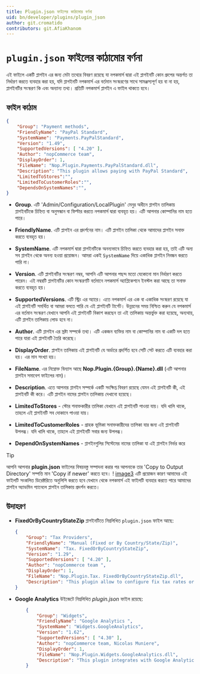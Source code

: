 ```yaml
---
title: Plugin.json ফাইলের কাঠামোর বর্ণনা
uid: bn/developer/plugins/plugin_json
author: git.cromatido
contributors: git.AfiaKhanom
---
```


# `plugin.json` ফাইলের কাঠামোর বর্ণনা

 এই ফাইলে একটি প্লাগইন এর জন্য মেটা তথ্যের বিবরণ রয়েছে যা নপকমার্স দ্বারা এই প্লাগইনটি কোন গ্রুপের অন্তর্গত তা নির্ধারণ করতে ব্যবহার করা হয়, যদি প্লাগইনটি নপকমার্স এর বর্তমান সংস্করণের সাথে সামঞ্জস্যপূর্ণ হয় বা না হয়, প্লাগইনটির সংস্করণ কি এবং অন্যান্য তথ্য। প্রতিটি নপকমার্স প্লাগইন এ ফাইল থাকতে হবে।

## ফাইল কাঠাম

```json
{
    "Group": "Payment methods",
    "FriendlyName": "PayPal Standard",
    "SystemName": "Payments.PayPalStandard",
    "Version": "1.49",
    "SupportedVersions": [ "4.20" ],
    "Author": "nopCommerce team",
    "DisplayOrder": 1,
    "FileName": "Nop.Plugin.Payments.PayPalStandard.dll",
    "Description": "This plugin allows paying with PayPal Standard",
    "LimitedToStores":"",
    "LimitedToCustomerRoles":"",
    "DependsOnSystemNames":"",
}
```
- **Group**. এটি 'Admin/Configuration/LocalPlugin' মেনুর অধীনে প্লাগইন তালিকায় প্লাগইনটিকে চিহ্নিত বা অনুসন্ধান বা ফিল্টার করতে নপকমার্স দ্বারা ব্যবহৃত হয়। এটি আপনার কোম্পানির নাম হতে পারে।

- **FriendlyName**. এটি প্লাগইন এর প্রদর্শনের নাম। এটি প্লাগইন তালিকা থেকে আমাদের প্লাগইন সনাক্ত করতে ব্যবহৃত হয়।

- **SystemName**. এটি নপকমার্স দ্বারা প্লাগইনটিকে অনন্যভাবে চিহ্নিত করতে ব্যবহার করা হয়, তাই এটি অন্য সব প্লাগইন থেকে অনন্য হওয়া প্রয়োজন। আমরা একই `SystemName` দিয়ে একাধিক প্লাগইন নিবন্ধন করতে পারি না।

- **Version**. এটি প্লাগইনটির সংস্করণ নম্বর, আপনি এটি আপনার পছন্দ মতো যেকোনো মান নির্ধারণ করতে পারেন। এই নম্বরটি প্লাগইনটির কোন সংস্করণটি বর্তমানে নপকমার্স অ্যাপ্লিকেশনে ইনস্টল করা আছে তা সনাক্ত করতে ব্যবহৃত হয়।

- **SupportedVersions**. এটি স্ট্রিং এর অ্যারে। এতে নপকমার্স এর এক বা একাধিক সংস্করণ রয়েছে যা এই প্লাগইনটি সমর্থিত বা আমরা বলতে পারি যে এই প্লাগইনটি টার্গেট। উন্নয়নের সময় নিশ্চিত করুন যে নপকমার্স এর বর্তমান সংস্করণ যেখানে আপনি এই প্লাগইনটি বিকাশ করছেন তা এই তালিকায় অন্তর্ভুক্ত করা হয়েছে, অন্যথায়, এটি প্লাগইন তালিকায় লোড হবে না।

- **Author**. এটি প্লাগইন এর স্রষ্টা সম্পর্কে তথ্য। এটি একজন ব্যক্তির নাম বা কোম্পানির নাম বা একটি দল হতে পারে যারা এই প্লাগইনটি তৈরি করেছে।

- **DisplayOrder**. প্লাগইন তালিকায় এই প্লাগইনটি যে অর্ডারে প্রদর্শিত হবে সেটি সেট করতে এটি ব্যবহার করা হয়। এর মান সংখ্যা হয়।

- **FileName**. এর নিম্নোক্ত বিন্যাস আছে **Nop.Plugin.{Group}.{Name}.dll** (এটি আপনার প্লাগইন সমাবেশ ফাইলের নাম)।

- **Description**. এতে আপনার প্লাগইন সম্পর্কে একটি সংক্ষিপ্ত বিবরণ রয়েছে যেমন এই প্লাগইনটি কী, এই প্লাগইনটি কী করে। এটি প্লাগইন নামের প্লাগইন তালিকায় দেখানো হয়েছে।
- **LimitedToStores** - স্টোর শনাক্তকারীর তালিকা যেখানে এই প্লাগইনটি পাওয়া যায়। যদি খালি থাকে, তাহলে এই প্লাগইনটি সব দোকানে পাওয়া যায়।
- **LimitedToCustomerRoles** - গ্রাহক ভূমিকা সনাক্তকারীদের তালিকা যার জন্য এই প্লাগইনটি উপলব্ধ। যদি খালি থাকে, তাহলে এই প্লাগইনটি সবার জন্য উপলব্ধ।
- **DependOnSystemNames** - প্লাগইনগুলির সিস্টেমের নামের তালিকা যা এই প্লাগইন নির্ভর করে 

> [!TIP]
> আপনি আপনার **plugin.json** ফাইলের বিষয়বস্তু সম্পাদনা করার পর আপনাকে তার 'Copy to Output Directory' সম্পত্তি মান 'Copy if newer' করতে হবে।
>! [image3](_static/plugin.json/plugin_json_0.jpg)
> এটি প্রয়োজন কারণ আমাদের এই ফাইলটি সংকলিত ডিরেক্টরিতে অনুলিপি করতে হবে যেখানে থেকে নপকমার্স এই ফাইলটি ব্যবহার করতে পারে আমাদের প্লাগইন অ্যাডমিন প্যানেলে প্লাগইন তালিকায় প্রদর্শন করতে।

## উদাহরণ

- **FixedOrByCountryStateZip** প্লাগইনটিতে নিম্নলিখিত `plugin.json` ফাইল আছে:

  ```json
  {
      "Group": "Tax Providers",
      "FriendlyName": "Manual (Fixed or By Country/State/Zip)",
      "SystemName": "Tax. FixedOrByCountryStateZip",
      "Version": "1.29",
      "SupportedVersions": [ "4.20" ],
      "Author": "nopCommerce team ",
      "DisplayOrder": 1,
      "FileName": "Nop.Plugin.Tax. FixedOrByCountryStateZip.dll",
      "Description": "This plugin allow to configure fix tax rates or tax rates by countries, states and zip codes "
  }
  ```

- **Google Analytics** উইজেটে নিম্নলিখিত *plugin.json* ফাইল রয়েছে:

  ```json
      {
          "Group": "Widgets",
          "FriendlyName": "Google Analytics ",
          "SystemName": "Widgets.GoogleAnalytics",
          "Version": "1.62",
          "SupportedVersions": [ "4.30" ],
          "Author": "nopCommerce team, Nicolas Muniere",
          "DisplayOrder": 1,
          "FileName": "Nop.Plugin.Widgets.GoogleAnalytics.dll",
          "Description": "This plugin integrates with Google Analytics. It   keeps track of statistics about the visitors and eCommerce conversion   on your website"
      }
  ```
